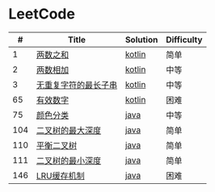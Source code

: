 LeetCode
========

| # | Title | Solution | Difficulty |
|---| ----- | -------- | ---------- |
|1|[两数之和](https://leetcode-cn.com/problems/two-sum/) | [kotlin](./problem/two-sum.kt)|简单|
|2|[两数相加](https://leetcode-cn.com/problems/add-two-numbers/) | [kotlin](./problem/add-two-numbers.kt)|中等|
|3|[无重复字符的最长子串](https://leetcode-cn.com/problems/longest-substring-without-repeating-characters/) | [kotlin](./problem/longest-substring-without-repeating-characters.kt)|中等|
|65|[有效数字](https://leetcode-cn.com/problems/valid-number/) | [kotlin](./problem/valid-number/valid-number.kt)|困难|
|75|[颜色分类](https://leetcode-cn.com/problems/sort-colors/) | [java](./problem/sort-colors.java)|中等|
|104|[二叉树的最大深度](https://leetcode-cn.com/problems/maximum-depth-of-binary-tree/) | [java](./problem/maximum-depth-of-binary-tree.java)|简单|
|110|[平衡二叉树](https://leetcode-cn.com/problems/balanced-binary-tree/) | [java](./problem/balanced-binary-tree.java)|简单|
|111|[二叉树的最小深度](https://leetcode-cn.com/problems/minimum-depth-of-binary-tree/) | [java](./problem/minimum-depth-of-binary-tree.java)|简单|
|146|[LRU缓存机制](https://leetcode-cn.com/problems/lru-cache/) | [java](./problem/lru-cache.java)|困难|